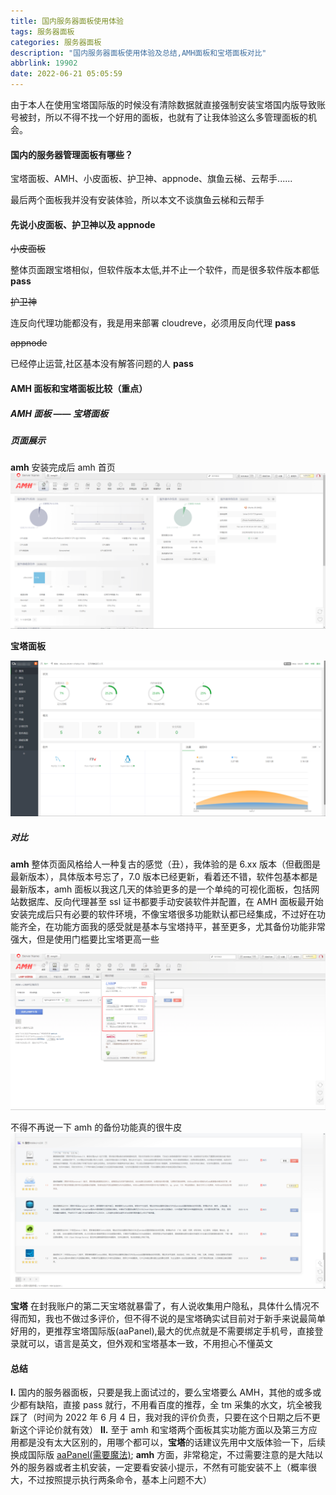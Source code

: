 ```yaml
---
title: 国内服务器面板使用体验
tags: 服务器面板
categories: 服务器面板
description: "国内服务器面板使用体验及总结,AMH面板和宝塔面板对比"
abbrlink: 19902
date: 2022-06-21 05:05:59
---
```


由于本人在使用宝塔国际版的时候没有清除数据就直接强制安装宝塔国内版导致账号被封，所以不得不找一个好用的面板，也就有了让我体验这么多管理面板的机会。

#### 国内的服务器管理面板有哪些？

宝塔面板、AMH、小皮面板、护卫神、appnode、旗鱼云梯、云帮手......

最后两个面板我并没有安装体验，所以本文不谈旗鱼云梯和云帮手

#### 先说小皮面板、护卫神以及 appnode

~~小皮面板~~

整体页面跟宝塔相似，但软件版本太低,并不止一个软件，而是很多软件版本都低
**pass**

~~护卫神~~

连反向代理功能都没有，我是用来部署 cloudreve，必须用反向代理
**pass**

~~appnode~~

已经停止运营,社区基本没有解答问题的人
**pass**

#### AMH 面板和宝塔面板比较（重点）

##### AMH 面板 —— 宝塔面板

##### 页面展示

**amh**
安装完成后 amh 首页
![](<国内服务器面板使用体验/mianban%20(1).png>)

**宝塔面板**

![](国内服务器面板使用体验/mianban4.png)

##### 对比

**amh**
整体页面风格给人一种复古的感觉（丑），我体验的是 6.xx 版本（但截图是最新版本），具体版本号忘了，7.0 版本已经更新，看着还不错，软件包基本都是最新版本，amh 面板以我这几天的体验更多的是一个单纯的可视化面板，包括网站数据库、反向代理甚至 ssl 证书都要手动安装软件并配置，在 AMH 面板最开始安装完成后只有必要的软件环境，不像宝塔很多功能默认都已经集成，不过好在功能齐全，在功能方面我的感受就是基本与宝塔持平，甚至更多，尤其备份功能非常强大，但是使用门槛要比宝塔更高一些

![连 ssl 证书以及伪静态功能都要手动安装](<国内服务器面板使用体验/mianban%20(2).png>)

不得不再说一下 amh 的备份功能真的很牛皮
![官方备份软件](<国内服务器面板使用体验/mianban%20(3).png>)

**宝塔**
在封我账户的第二天宝塔就暴雷了，有人说收集用户隐私，具体什么情况不得而知，我也不做过多评价，但不得不说的是宝塔确实试目前对于新手来说最简单好用的，更推荐宝塔国际版(aaPanel),最大的优点就是不需要绑定手机号，直接登录就可以，语言是英文，但外观和宝塔基本一致，不用担心不懂英文

#### 总结

**Ⅰ.** 国内的服务器面板，只要是我上面试过的，要么宝塔要么 AMH，其他的或多或少都有缺陷，直接 pass 就行，不用看百度的推荐，全 tm 采集的水文，坑全被我踩了（时间为 2022 年 6 月 4 日，我对我的评价负责，只要在这个日期之后不更新这个评论价就有效）
**Ⅱ.** 至于 amh 和宝塔两个面板其实功能方面以及第三方应用都是没有太大区别的，用哪个都可以，**宝塔**的话建议先用中文版体验一下，后续换成国际版 [aaPanel(需要魔法)](https://www.aapanel.com/new/index.html); **amh** 方面，非常稳定，不过需要注意的是大陆以外的服务器或者主机安装，一定要看安装小提示，不然有可能安装不上（概率很大，不过按照提示执行两条命令，基本上问题不大）
